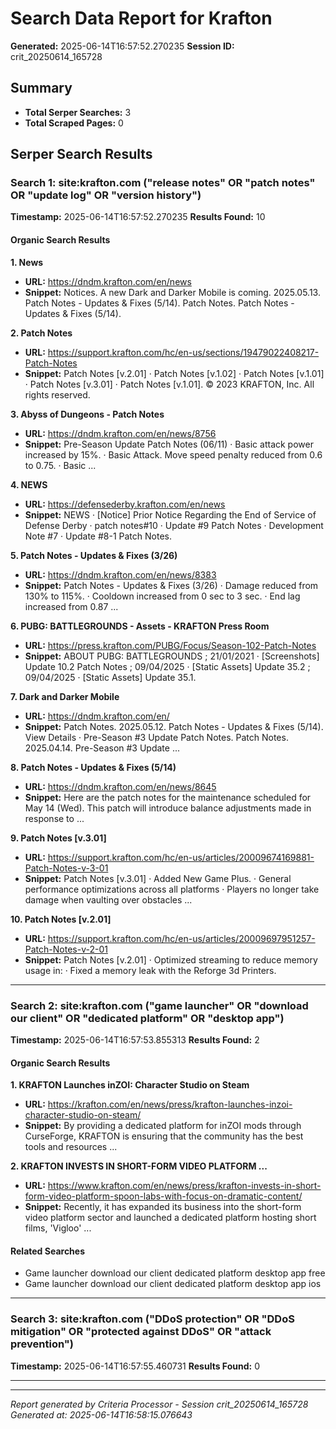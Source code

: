 # Search Data Report for Krafton
**Generated:** 2025-06-14T16:57:52.270235
**Session ID:** crit_20250614_165728

## Summary
* **Total Serper Searches:** 3
* **Total Scraped Pages:** 0

## Serper Search Results

### Search 1: site:krafton.com ("release notes" OR "patch notes" OR "update log" OR "version history")
**Timestamp:** 2025-06-14T16:57:52.270235
**Results Found:** 10

#### Organic Search Results
**1. News**
* **URL:** https://dndm.krafton.com/en/news
* **Snippet:** Notices. A new Dark and Darker Mobile is coming. 2025.05.13. Patch Notes - Updates & Fixes (5/14). Patch Notes. Patch Notes - Updates & Fixes (5/14).

**2. Patch Notes**
* **URL:** https://support.krafton.com/hc/en-us/sections/19479022408217-Patch-Notes
* **Snippet:** Patch Notes [v.2.01] · Patch Notes [v.1.02] · Patch Notes [v.1.01] · Patch Notes [v.3.01] · Patch Notes [v.1.01]. © 2023 KRAFTON, Inc. All rights reserved.

**3. Abyss of Dungeons - Patch Notes**
* **URL:** https://dndm.krafton.com/en/news/8756
* **Snippet:** Pre-Season Update Patch Notes (06/11) · Basic attack power increased by 15%. · Basic Attack. Move speed penalty reduced from 0.6 to 0.75. · Basic ...

**4. NEWS**
* **URL:** https://defensederby.krafton.com/en/news
* **Snippet:** NEWS · [Notice] Prior Notice Regarding the End of Service of Defense Derby · patch notes#10 · Update #9 Patch Notes · Development Note #7 · Update #8-1 Patch Notes.

**5. Patch Notes - Updates & Fixes (3/26)**
* **URL:** https://dndm.krafton.com/en/news/8383
* **Snippet:** Patch Notes - Updates & Fixes (3/26) · Damage reduced from 130% to 115%. · Cooldown increased from 0 sec to 3 sec. · End lag increased from 0.87 ...

**6. PUBG: BATTLEGROUNDS - Assets - KRAFTON Press Room**
* **URL:** https://press.krafton.com/PUBG/Focus/Season-102-Patch-Notes
* **Snippet:** ABOUT PUBG: BATTLEGROUNDS ; 21/01/2021 · [Screenshots] Update 10.2 Patch Notes ; 09/04/2025 · [Static Assets] Update 35.2 ; 09/04/2025 · [Static Assets] Update 35.1.

**7. Dark and Darker Mobile**
* **URL:** https://dndm.krafton.com/en/
* **Snippet:** Patch Notes. 2025.05.12. Patch Notes - Updates & Fixes (5/14). View Details · Pre-Season #3 Update Patch Notes. Patch Notes. 2025.04.14. Pre-Season #3 Update ...

**8. Patch Notes - Updates & Fixes (5/14)**
* **URL:** https://dndm.krafton.com/en/news/8645
* **Snippet:** Here are the patch notes for the maintenance scheduled for May 14 (Wed). This patch will introduce balance adjustments made in response to ...

**9. Patch Notes [v.3.01]**
* **URL:** https://support.krafton.com/hc/en-us/articles/20009674169881-Patch-Notes-v-3-01
* **Snippet:** Patch Notes [v.3.01] · Added New Game Plus. · General performance optimizations across all platforms · Players no longer take damage when vaulting over obstacles ...

**10. Patch Notes [v.2.01]**
* **URL:** https://support.krafton.com/hc/en-us/articles/20009697951257-Patch-Notes-v-2-01
* **Snippet:** Patch Notes [v.2.01] · Optimized streaming to reduce memory usage in: · Fixed a memory leak with the Reforge 3d Printers.

---

### Search 2: site:krafton.com ("game launcher" OR "download our client" OR "dedicated platform" OR "desktop app")
**Timestamp:** 2025-06-14T16:57:53.855313
**Results Found:** 2

#### Organic Search Results
**1. KRAFTON Launches inZOI: Character Studio on Steam**
* **URL:** https://krafton.com/en/news/press/krafton-launches-inzoi-character-studio-on-steam/
* **Snippet:** By providing a dedicated platform for inZOI mods through CurseForge, KRAFTON is ensuring that the community has the best tools and resources ...

**2. KRAFTON INVESTS IN SHORT-FORM VIDEO PLATFORM ...**
* **URL:** https://www.krafton.com/en/news/press/krafton-invests-in-short-form-video-platform-spoon-labs-with-focus-on-dramatic-content/
* **Snippet:** Recently, it has expanded its business into the short-form video platform sector and launched a dedicated platform hosting short films, 'Vigloo' ...

#### Related Searches
* Game launcher download our client dedicated platform desktop app free
* Game launcher download our client dedicated platform desktop app ios

---

### Search 3: site:krafton.com ("DDoS protection" OR "DDoS mitigation" OR "protected against DDoS" OR "attack prevention")
**Timestamp:** 2025-06-14T16:57:55.460731
**Results Found:** 0

---

---
*Report generated by Criteria Processor - Session crit_20250614_165728*
*Generated at: 2025-06-14T16:58:15.076643*